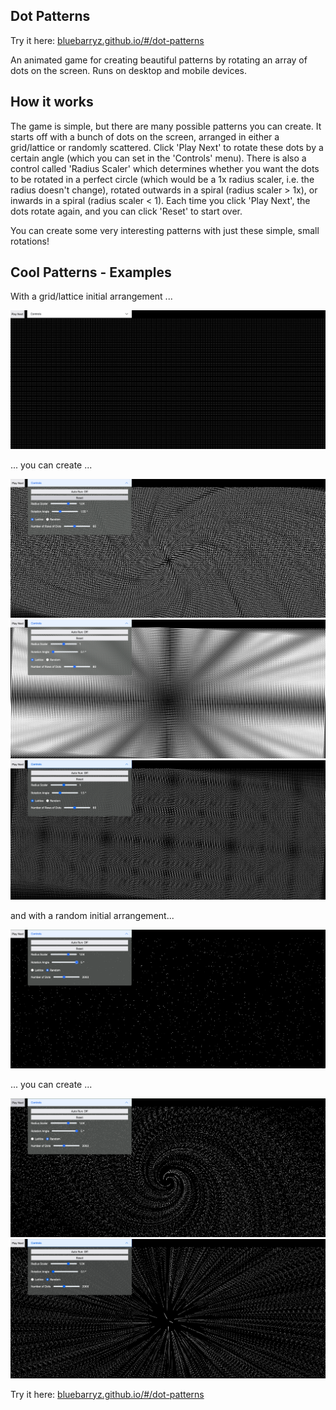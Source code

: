 ## Dot Patterns
Try it here: <a href="https://bluebarryz.github.io/#/dot-patterns">bluebarryz.github.io/#/dot-patterns</a>
<p>An animated game for creating beautiful patterns by rotating an array of dots on the screen. Runs on
desktop and mobile devices.</p>

## How it works
<p>The game is simple, but there are many possible patterns you can create. It starts off with a bunch of dots on the screen, arranged in either a grid/lattice or randomly scattered. Click 'Play Next' to rotate these dots by a certain angle (which you can set in the 'Controls' menu). There is also a control called 'Radius Scaler' which determines whether you want the dots to be rotated in a perfect circle (which would be a 1x radius scaler, i.e. the radius doesn't change), rotated outwards in a spiral (radius scaler > 1x), or inwards in a spiral (radius scaler < 1). Each time you click 'Play Next', the dots rotate again, and you can click 'Reset' to start over.</p>

</p>You can create some very interesting patterns with just these simple, small rotations!</p>

## Cool Patterns - Examples
<p>With a grid/lattice initial arrangement ...</p>
<img src="./readme/lattice.png" alt="dots arranged in a grid/lattice" />
<p>... you can create ...</p>
<img src="./readme/lattice-spiral.png" alt="dots that form a spiral-pattern. started off as a grid of dots" />
<img src="./readme/lattice-small-rotation.png" alt="dots that form a ray-like pattern. started off as a grid of dots" />
<img src="./readme/lattice-no-scale.png" alt="dots that form a diagonal square-like pattern. started off as a grid of dots" />
<br>
<p>and with a random initial arrangement...</p>
<img src="./readme/random.png" alt="dots arranged in a grid/lattice" />
<p>... you can create ...</p>
<img src="./readme/random-spiral.png" alt="dots arranged in a spiral-like pattern. started off as a random scattering of dots" />
<img src="./readme/random-small-rotation.png" alt="dots arranged in a ray-like pattern. started off as a random scattering of dots" />


<br>
<p>Try it here: <a href="https://bluebarryz.github.io/#/dot-patterns">bluebarryz.github.io/#/dot-patterns</a></p>

